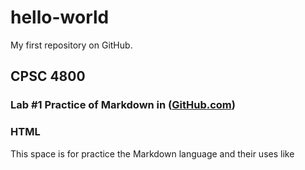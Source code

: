 # **hello-world**
My first repository on GitHub.
## CPSC 4800
### Lab #1 Practice of Markdown in ([GitHub.com](https://github.com/dashboard))
### HTML
This space is for practice the Markdown language and their uses like
